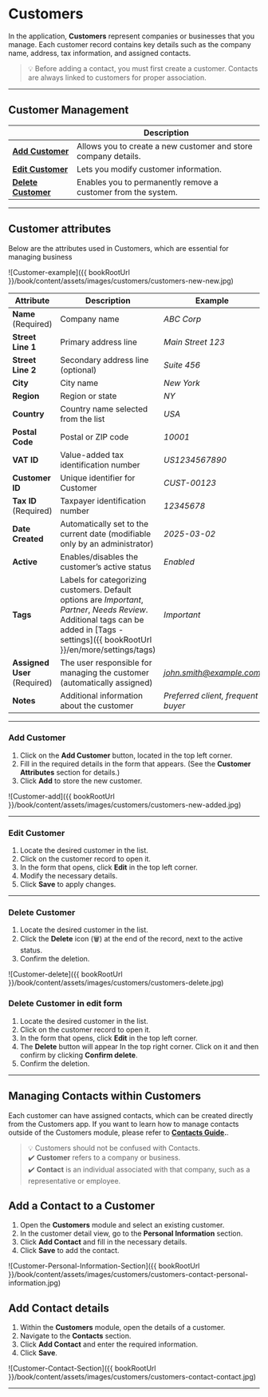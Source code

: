 # Customers

In the application, **Customers** represent companies or businesses that you manage. Each customer record contains key details such as the company name, address, tax information, and assigned contacts.

> 💡 Before adding a contact, you must first create a customer. Contacts are always linked to customers for proper association.

---

## Customer Management

|                                               | Description                                                                 |
| --------------------------------------------- | --------------------------------------------------------------------------- |
| **[Add Customer](customers/add-customer)**   | Allows you to create a new customer and store company details.              |
| **[Edit Customer](customers/edit-customer)** | Lets you modify customer information.                                      |
| **[Delete Customer](customers/delete-customer)** | Enables you to permanently remove a customer from the system.              |

---

## Customer attributes

Below are the attributes used in Customers, which are essential for managing business

![Customer-example]({{ bookRootUrl }}/book/content/assets/images/customers/customers-new-new.jpg)

| Attribute         | Description | Example |
|------------------|-------------|---------|
| **Name** (Required) | Company name | *ABC Corp* |
| **Street Line 1** | Primary address line | *Main Street 123* |
| **Street Line 2** | Secondary address line (optional) | *Suite 456* |
| **City** | City name | *New York* |
| **Region** | Region or state | *NY* |
| **Country** | Country name selected from the list| *USA* |
| **Postal Code** | Postal or ZIP code | *10001* |
| **VAT ID** | Value-added tax identification number | *US1234567890* |
| **Customer ID** | Unique identifier for Customer | *CUST-00123* |
| **Tax ID** (Required) | Taxpayer identification number | *12345678* |
| **Date Created** | Automatically set to the current date (modifiable only by an administrator) | *2025-03-02* |
| **Active** | Enables/disables the customer’s active status | *Enabled* |
| **Tags** | Labels for categorizing customers. Default options are *Important*, *Partner*, *Needs Review*. Additional tags can be added in [Tags - settings]({{ bookRootUrl }}/en/more/settings/tags)  | *Important* |
| **Assigned User** (Required) | The user responsible for managing the customer (automatically assigned) |*<john.smith@example.com>*|
| **Notes** | Additional information about the customer | *Preferred client, frequent buyer* |

---

### Add Customer

1. Click on the **Add Customer** button, located in the top left corner.
2. Fill in the required details in the form that appears. (See the **Customer Attributes** section for details.)
3. Click **Add** to store the new customer.

![Customer-add]({{ bookRootUrl }}/book/content/assets/images/customers/customers-new-added.jpg)

---

### Edit Customer

1. Locate the desired customer in the list.
2. Click on the customer record to open it.
3. In the form that opens, click **Edit** in the top left corner.
4. Modify the necessary details.
5. Click **Save** to apply changes.

---

### Delete Customer

1. Locate the desired customer in the list.
2. Click the **Delete** icon (🗑️) at the end of the record, next to the active status.
3. Confirm the deletion.

![Customer-delete]({{ bookRootUrl }}/book/content/assets/images/customers/customers-delete.jpg)

### Delete Customer in edit form

1. Locate the desired customer in the list.
2. Click on the customer record to open it.
3. In the form that opens, click **Edit** in the top left corner.
4. The **Delete** button will appear In the top right corner. Click on it and then confirm by clicking **Confirm delete**.
5. Confirm the deletion.

---

## Managing Contacts within Customers

Each customer can have assigned contacts, which can be created directly from the Customers app. If you want to learn how to manage contacts outside of the Customers module, please refer to **[Contacts Guide](contacts).**.

> 💡 Customers should not be confused with Contacts.  
> ✔️ **Customer** refers to a company or business.  
> ✔️ **Contact** is an individual associated with that company, such as a representative or employee.

## Add a Contact to a Customer

1. Open the **Customers** module and select an existing customer.
2. In the customer detail view, go to the **Personal Information** section.
3. Click **Add Contact** and fill in the necessary details.
4. Click **Save** to add the contact.

![Customer-Personal-Information-Section]({{ bookRootUrl }}/book/content/assets/images/customers/customers-contact-personal-information.jpg)

## Add Contact details

1. Within the **Customers** module, open the details of a customer.
2. Navigate to the **Contacts** section.
3. Click **Add Contact** and enter the required information.
4. Click **Save**.

![Customer-Contact-Section]({{ bookRootUrl }}/book/content/assets/images/customers/customers-contact-contact.jpg)

---
